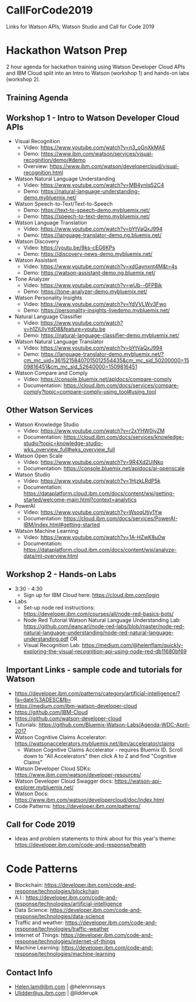 # CallForCode2019
Links for Watson APIs, Watson Studio and Call for Code 2019

# Hackathon Watson Prep
2 hour agenda for hackathon training using Watson Developer Cloud APIs and IBM Cloud split into an Intro to  Watson (workshop 1) and hands-on labs (workshop 2). 

## Training Agenda

## Workshop 1 - Intro to Watson Developer Cloud APIs
* Visual Recognition
  * Video: https://www.youtube.com/watch?v=n3_oGnXkMAE
  * Demo: https://www.ibm.com/watson/services/visual-recognition/demo/#demo
  * Overview: https://www.ibm.com/watson/developercloud/visual-recognition.html
* Watson Natural Language Understanding
  * Video: https://www.youtube.com/watch?v=MB4ynlq52C4
  * Demo: https://natural-language-understanding-demo.mybluemix.net/ 
* Watson Speech-to-Text/Text-to-Speech
  * Demo: https://text-to-speech-demo.mybluemix.net/
  * Demo: https://speech-to-text-demo.mybluemix.net/
* Watson Language Translation 
  * Video: https://www.youtube.com/watch?v=bYtVaQxJ994
  * Demo: https://language-translator-demo.ng.bluemix.net/
* Watson Discovery
  * Video: https://youtu.be/9ks-cEG6KPs
  * Demo: https://discovery-news-demo.mybluemix.net/
* Watson Assistant 
  * Video: https://www.youtube.com/watch?v=xdGaynxnt4M&t=4s
  * Demo: https://watson-assistant-demo.ng.bluemix.net/
* Tone Analyzer 
  * Video: https://www.youtube.com/watch?v=wUb--6FPBik
  * Demo: https://tone-analyzer-demo.mybluemix.net/
* Watson Personality Insights
  * Video: https://www.youtube.com/watch?v=YdVVLWv3Fwo
  * Demo: https://personality-insights-livedemo.mybluemix.net/
* Natural Language Classifier
  * Video: https://www.youtube.com/watch?v=h1ZiUIvYdD8&feature=youtu.be
  * Demo: https://natural-language-classifier-demo.mybluemix.net/
* Watson Natural Language Translator 
  * Video: https://www.youtube.com/watch?v=bYtVaQxJ994 
  * Demo: https://language-translator-demo.mybluemix.net/?cm_mc_uid=36152158407015012554435&cm_mc_sid_50200000=1509816451&cm_mc_sid_52640000=1509816451
* Watson Compare and Comply 
  * Video: https://console.bluemix.net/apidocs/compare-comply
  * Documentation: https://cloud.ibm.com/docs/services/compare-comply?topic=compare-comply-using_tool#using_tool
  
 ## Other Watson Services
* Watson Knowledge Studio 
  * Video: https://www.youtube.com/watch?v=r2xYHW0iyZM
  * Documentation: https://cloud.ibm.com/docs/services/knowledge-studio?topic=knowledge-studio-wks_overview_full#wks_overview_full
* Watson Open Scale
  * Video: https://www.youtube.com/watch?v=9R4Xd2UiNko
  * Documentation: https://console.bluemix.net/apidocs/ai-openscale
* Watson Studio
  * Video: https://www.youtube.com/watch?v=1HjzkLRdP5k
  * Documentation: https://dataplatform.cloud.ibm.com/docs/content/wsj/getting-started/welcome-main.html?context=analytics
* PowerAI 
  * Video: https://www.youtube.com/watch?v=WsoqUtiy1Yw
  * Documentation: https://cloud.ibm.com/docs/services/PowerAI-IBM/index.html#getting-started
* Watson Machine Learning
  * Video: https://www.youtube.com/watch?v=1A-HZwK8u0w
  * Documentation: https://dataplatform.cloud.ibm.com/docs/content/wsj/analyze-data/ml-overview.html
  
## Workshop 2 - Hands-on Labs

* 3:30 - 4:30 
  * Sign up for IBM Cloud here: https://cloud.ibm.com/login
* Labs
  * Set-up node red instructions: https://developer.ibm.com/courses/all/node-red-basics-bots/
  * Node Red Tutorial Watson Natural Language Understanding Lab: https://github.com/jeancarl/node-red-labs/blob/master/node-red-natural-language-understanding/node-red-natural-language-understanding.pdf
    OR 
  * Visual Recognition Lab: https://medium.com/@helenflam/quickly-exploring-the-visual-recognition-api-using-node-red-db11680bf69

## Important Links - sample code and tutorials for Watson 
* https://developer.ibm.com/patterns/category/artificial-intelligence/?fa=date%3ADESC&fb=
* https://medium.com/ibm-watson-developer-cloud
* https://github.com/IBM-Cloud
* https://github.com/watson-developer-cloud
* Tutorials: https://github.com/Bluemix-Watson-Labs/Agenda-WDC-April-2017
* Watson Cognitive Claims Accelerator: https://watsonaccelerators.mybluemix.net/ibm/accelerator/claims 
  * Watson Cognitive Claims Accelerator - requires Bluemix ID. Scroll down to "All Accelerators" then click A to Z and find "Cognitive Claims"
* Watson Developer Cloud SDKs: https://www.ibm.com/watson/developer-resources/
* Watson Developer Cloud Swagger docs: https://watson-api-explorer.mybluemix.net/
* Watson Docs: https://www.ibm.com/watson/developercloud/doc/index.html
* Code Patterns: https://developer.ibm.com/patterns/

## Call for Code 2019 

* Ideas and problem statements to think about for this year's theme: https://developer.ibm.com/code-and-response/health
# Code Patterns
* Blockchain: https://developer.ibm.com/code-and-response/technologies/blockchain
* A.I.: https://developer.ibm.com/code-and-response/technologies/artificial-intelligence
* Data Science: https://developer.ibm.com/code-and-response/technologies/data-science
* Traffic and weather: https://developer.ibm.com/code-and-response/technologies/traffic-weather
* Internet of Things: https://developer.ibm.com/code-and-response/technologies/internet-of-things
* Machine Learning: https://developer.ibm.com/code-and-response/technologies/machine-learning

## Contact Info 
* Helen.lam@ibm.com | @helennnsays
* Ulidder@us.ibm.com | @lidderupk 



